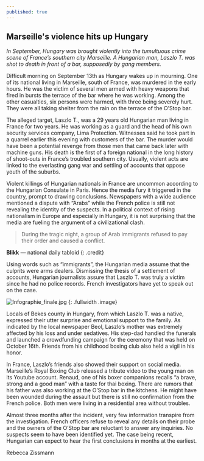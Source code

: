```yaml
---
published: true
---
```




## Marseille's violence hits up Hungary

_In September, Hungary was brought violently into the tumultuous crime scene of France’s southern city Marseille. A Hungarian man, Laszlo T. was shot to death in front of a bar, supposedly by gang members._

Difficult morning on September 13th as Hungary wakes up in mourning. One of its national living in Marseille, south of France, was murdered in the early hours. He was the victim of several men armed with heavy weapons that fired in bursts the terrace of the bar where he was working. Among the other casualties, six persons were harmed, with three being severely hurt. They were all taking shelter from the rain on the terrace of the O’Stop bar.

The alleged target, Laszlo T., was a 29 years old Hungarian man living in France for two years. He was working as a guard and the head of his own security services company, Lima Protection. Witnesses said he took part in a quarrel earlier this evening with customers of the bar. The murder would have been a potential revenge from those men that came back later with machine guns. His death is the first of a foreign national in the long history of shoot-outs in France’s troubled southern city. Usually, violent acts are linked to the everlasting gang war and settling of accounts that oppose youth of the suburbs.  

Violent killings of Hungarian nationals in France are uncommon according to the Hungarian Consulate in Paris. Hence the media fury it triggered in the country, prompt to drawing conclusions. Newspapers with a wide audience mentioned a dispute with “Arabs” while the French police is still not revealing the identity of the suspects. In a political context of rising nationalism in Europe and especially in Hungary, it is not surprising that the media are fueling the argument of a civilizational clash. 

> During the tragic night, a group of Arab immigrants refused to pay their order and caused a conflict.

**Blikk** — national daily tabloid
{: .credit}

Using words such as “immigrants”, the Hungarian media assume that the culprits were arms dealers. Dismissing the thesis of a settlement of accounts, Hungarian journalists assure that Laszlo T. was truly a victim since he had no police records. French investigators have yet to speak out on the case. 

![Infographie_finale.jpg]({{site.baseurl}}/img/Infographie_finale.jpg)
{: .fullwidth .image}

Locals of Bekes county in Hungary, from which Laszlo T. was a native, expressed their utter surprise and emotional support to the family. As indicated by the local newspaper Beol, Laszlo’s mother was extremely affected by his loss and under sedatives. His step-dad handled the funerals and launched a crowdfunding campaign for the ceremony that was held on October 16th. Friends from his childhood boxing club also held a vigil in his honor. 

In France, Laszlo’s friends also showed their support on social media. Marseille’s Royal Boxing Club released a tribute video to the young man on its Youtube account. Renaud, one of his boxer companions recalls “a brave, strong and a good man” with a taste for thai boxing. There are rumors that his father was also working at the O’Stop bar in the kitchens. He might have been wounded during the assault but there is still no confirmation from the French police. Both men were living in a residential area without troubles.

Almost three months after the incident, very few information transpire from the investigation. French officers refuse to reveal any details on their probe and the owners of the O’Stop bar are reluctant to answer any inquiries. No suspects seem to have been identified yet. The case being recent, Hungarian can expect to hear the first conclusions in months at the earliest. 

Rebecca Zissmann
